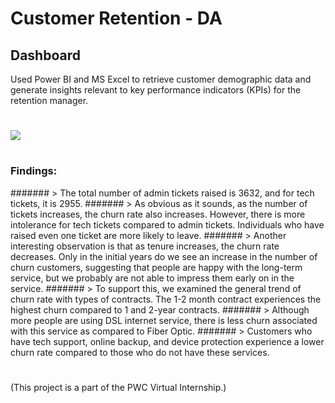 # Customer Retention - DA

## Dashboard
Used Power BI and MS Excel to retrieve customer demographic data and generate insights relevant to key performance indicators (KPIs) for the retention manager.
# 

![](https://imgur.com/ehkK8kd.png)
#
### Findings:
####### > The total number of admin tickets raised is 3632, and for tech tickets, it is 2955.
####### > As obvious as it sounds, as the number of tickets increases, the churn rate also increases. However, there is more intolerance for tech tickets compared to admin tickets. Individuals who have raised even one ticket are more likely to leave.
####### > Another interesting observation is that as tenure increases, the churn rate decreases. Only in the initial years do we see an increase in the number of churn customers, suggesting that people are happy with the long-term service, but we probably are not able to impress them early on in the service.
####### > To support this, we examined the general trend of churn rate with types of contracts. The 1-2 month contract experiences the highest churn compared to 1 and 2-year contracts.
####### > Although more people are using DSL internet service, there is less churn associated with this service as compared to Fiber Optic.
####### > Customers who have tech support, online backup, and device protection experience a lower churn rate compared to those who do not have these services.

#
(This project is a part of the PWC Virtual Internship.)
